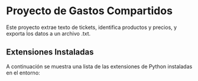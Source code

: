 
# Proyecto de Gastos Compartidos

Este proyecto extrae texto de tickets, identifica productos y precios, y exporta los datos a un archivo .txt.

## Extensiones Instaladas

A continuación se muestra una lista de las extensiones de Python instaladas en el entorno: